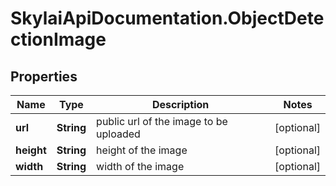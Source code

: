 # SkylaiApiDocumentation.ObjectDetectionImage

## Properties
Name | Type | Description | Notes
------------ | ------------- | ------------- | -------------
**url** | **String** | public url of the image to be uploaded | [optional] 
**height** | **String** | height of the image | [optional] 
**width** | **String** | width of the image | [optional] 
